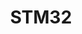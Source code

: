 ---
title: "STM32"
layout: category
permalink: /Embedded/STM32/
taxonomy: STM32
author_profile: true
sidebar_main: true
sidebar:
    nav: "docs"
---